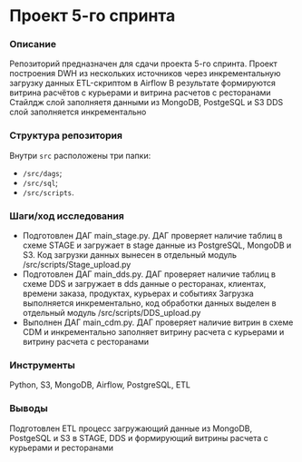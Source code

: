 # Проект 5-го спринта

### Описание
Репозиторий предназначен для сдачи проекта 5-го спринта.
Проект построения DWH из нескольких источников через инкрементальную загрузку данных ETL-скриптом в Airflow
В результате формируются витрина расчётов с курьерами и витрина расчетов с ресторанами
Стайлдж слой заполняетя данными из MongoDB, PostgeSQL и S3
DDS слой заполняется инкрементально

### Структура репозитория
Внутри `src` расположены три папки:
- `/src/dags`;
- `/src/sql`;
- `/src/scripts`.

### Шаги/ход исследования
- Подготовлен ДАГ main_stage.py. ДАГ проверяет наличие таблиц в схеме STAGE и загружает в stage данные из PostgreSQL, MongoDB и S3. 
  Код загрузки данных вынесен в отдельный модуль /src/scripts/Stage_upload.py
- Подготовлен ДАГ main_dds.py. ДАГ проверяет наличие таблиц в схеме DDS и загружает в dds данные о ресторанах, клиентах, времени заказа, продуктах, курьерах и событиях
  Загрузка выполняется инкрементально, код обработки данных выделен в отдельный модуль /src/scripts/DDS_upload.py
- Выполнен ДАГ main_cdm.py. ДАГ проверяет наличие витрин в схеме CDM и инкрементально заполняет витрину расчета с курьерами и витрину расчета с ресторанами

### Инструменты
Python, S3, MongoDB, Airflow, PostgreSQL, ETL

### Выводы
Подготовлен ETL процесс загружающий данные из MongoDB, PostgeSQL и S3 в STAGE, DDS и формирующий витрины расчета с курьерами и ресторанами
